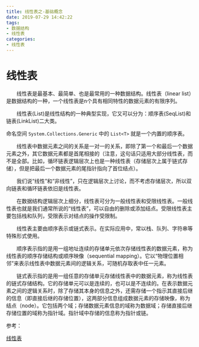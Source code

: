 ```yaml
---
title: 线性表之-基础概念
date: 2019-07-29 14:42:22
tags:
- 数据结构
- 线性表
categories: 
- 线性表
---
```

# 线性表

&emsp;&emsp;线性表是最基本、最简单、也是最常用的一种数据结构。线性表（linear list）是数据结构的一种，一个线性表是n个具有相同特性的数据元素的有限序列。

&emsp;&emsp;线性表(List)是线性结构的一种典型实现，它又可以分为：顺序表(SeqList)和链表(LinkList)二大类。

命名空间 `System.Collections.Generic` 中的 `List<T>` 就是一个内置的顺序表。

&emsp;&emsp;线性表中数据元素之间的关系是一对一的关系，即除了第一个和最后一个数据元素之外，其它数据元素都是首尾相接的（注意，这句话只适用大部分线性表，而不是全部。比如，循环链表逻辑层次上也是一种线性表（存储层次上属于链式存储），但是把最后一个数据元素的尾指针指向了首位结点）。

&emsp;&emsp;我们说“线性”和“非线性”，只在逻辑层次上讨论，而不考虑存储层次，所以双向链表和循环链表依旧是线性表。

&emsp;&emsp;在数据结构逻辑层次上细分，线性表可分为一般线性表和受限线性表。一般线性表也就是我们通常所说的“线性表”，可以自由的删除或添加结点。受限线性表主要包括栈和队列，受限表示对结点的操作受限制。

&emsp;&emsp;线性表主要由顺序表示或链式表示。在实际应用中，常以栈、队列、字符串等特殊形式使用。

&emsp;&emsp;顺序表示指的是用一组地址连续的存储单元依次存储线性表的数据元素，称为线性表的顺序存储结构或顺序映像（sequential mapping）。它以“物理位置相邻”来表示线性表中数据元素间的逻辑关系，可随机存取表中任一元素。

&emsp;&emsp;链式表示指的是用一组任意的存储单元存储线性表中的数据元素，称为线性表的链式存储结构。它的存储单元可以是连续的，也可以是不连续的。在表示数据元素之间的逻辑关系时，除了存储其本身的信息之外，还需存储一个指示其直接后继的信息（即直接后继的存储位置），这两部分信息组成数据元素的存储映像，称为结点（node）。它包括两个域；存储数据元素信息的域称为数据域；存储直接后继存储位置的域称为指针域。指针域中存储的信息称为指针或链。

参考：

[线性表](https://baike.baidu.com/item/%E7%BA%BF%E6%80%A7%E8%A1%A8/3228081)